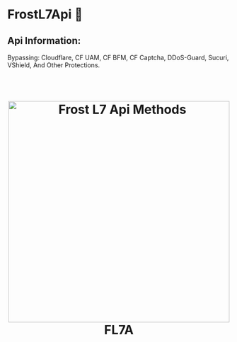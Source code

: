 # FrostL7Api 🧊

Api Information:
----
Bypassing: Cloudflare, CF UAM, CF BFM,  CF Captcha, DDoS-Guard, Sucuri, VShield, And Other Protections.

<h1 align="center">
  <br>
  <a><img src="https://i.imgur.com/FAxc5oZ.png" alt="Frost L7 Api Methods" width="500"></a>
  <br>
  FL7A
  <br>
</h1>
